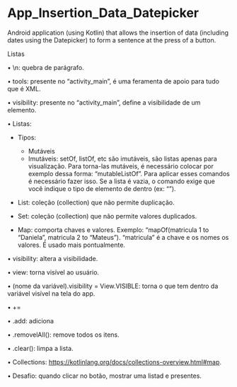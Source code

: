 # App_Insertion_Data_Datepicker
Android application (using Kotlin) that allows the insertion of data (including dates using the Datepicker) to form a sentence at the press of a button.

Listas

•	\n: quebra de parágrafo.

•	tools: presente no “activity_main”, é uma feramenta de apoio para tudo que é XML.

•	visibility: presente no “activity_main”, define a visibilidade de um elemento. 

•	Listas:

  -	Tipos:
    - Mutáveis
    -	Imutáveis: setOf, listOf, etc são imutáveis, são listas apenas para visualização. Para torna-las mutáveis, é necessário colocar por exemplo dessa forma: “mutableListOf”. Para aplicar esses comandos é necessário fazer isso. Se a lista é vazia, o comando exige que você indique o tipo de elemento de dentro (ex: “<String>”).
    
  -	List: coleção (collection) que não permite duplicação.
  
  -	Set: coleção (collection) que não permite valores duplicados.
  
  -	Map: comporta chaves e valores.  Exemplo: “mapOf(matricula 1 to “Daniela”, matricula 2 to “Mateus”). “matricula” é a chave e os nomes os valores. É usado mais pontualmente.

•	visibility: altera a visibilidade.

•	view: torna visível ao usuário.

•	(nome da variável).visibility = View.VISIBLE: torna o que tem dentro da variável visível na tela do app.

•	+=

•	.add: adiciona

•	.removelAll(): remove todos os itens.

•	.clear(): limpa a lista.

•	Collections: https://kotlinlang.org/docs/collections-overview.html#map.

•	Desafio: quando clicar no botão, mostrar uma listad e presentes.
